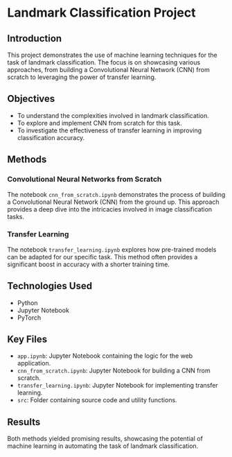 # Landmark Classification Project

## Introduction

This project demonstrates the use of machine learning techniques for the task of landmark classification. The focus is on showcasing various approaches, from building a Convolutional Neural Network (CNN) from scratch to leveraging the power of transfer learning.

## Objectives

- To understand the complexities involved in landmark classification.
- To explore and implement CNN from scratch for this task.
- To investigate the effectiveness of transfer learning in improving classification accuracy.

## Methods

### Convolutional Neural Networks from Scratch

The notebook `cnn_from_scratch.ipynb` demonstrates the process of building a Convolutional Neural Network (CNN) from the ground up. This approach provides a deep dive into the intricacies involved in image classification tasks.

### Transfer Learning

The notebook `transfer_learning.ipynb` explores how pre-trained models can be adapted for our specific task. This method often provides a significant boost in accuracy with a shorter training time.

## Technologies Used

- Python
- Jupyter Notebook
- PyTorch

## Key Files

- `app.ipynb`: Jupyter Notebook containing the logic for the web application.
- `cnn_from_scratch.ipynb`: Jupyter Notebook for building a CNN from scratch.
- `transfer_learning.ipynb`: Jupyter Notebook for implementing transfer learning.
- `src`: Folder containing source code and utility functions.

## Results

Both methods yielded promising results, showcasing the potential of machine learning in automating the task of landmark classification.
